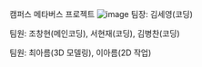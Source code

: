 캠퍼스 메타버스 프로젝트
![image](https://github.com/Joshen96/firstTest/assets/64350099/14559339-564f-4669-af5a-cf8ab4f7d71c)
팀장: 김세영(코딩)

팀원: 조창현(메인코딩), 서현재(코딩), 김병찬(코딩)

팀원: 최아름(3D 모델링), 이아름(2D 작업)


